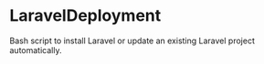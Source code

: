 # LaravelDeployment
Bash script to install Laravel or update an existing Laravel project automatically.
